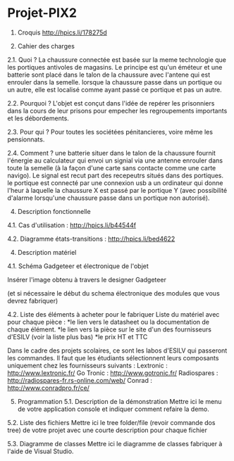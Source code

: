 Projet-PIX2
===========
1. Croquis http://hpics.li/178275d

2. Cahier des charges 

2.1. Quoi ? 
La chaussure connectée est basée sur la meme technologie que les portiques antivoles de magasins. Le principe est qu'un éméteur et une batterie sont placé dans le
talon de la chaussure avec l'antene qui est enrouler dans la semelle. lorsque la chaussure passe dans un portique ou un autre, elle est localisé comme ayant passé
ce portique et pas un autre. 

2.2. Pourquoi ? 
L'objet est conçut dans l'idée de repérer les prisonniers dans la cours de leur prisons pour empecher les regroupements importants et les débordements.
 
2.3. Pour qui ? 
Pour toutes les sociétées pénitancieres, voire même les pensionnats.
 
2.4. Comment ? 
une batterie situer dans le talon de la chaussure fournit l'énergie au calculateur qui envoi un signial via une antenne enrouler dans toute la semelle (à la façon
d'une carte sans contacte comme une carte navigo). Le signal est recut part des recepeutrs situés dans des portiques. le portique est connecté par une connexion usb
a un ordinateur qui donne l'heur à laquelle la chaussure X est passé par le portique Y (avec possibilité d'alarme lorsqu'une chaussure passe dans un portique non
autorisé).

 
4. Description fonctionnelle 

4.1. Cas d'utilisation : http://hpics.li/b44544f

4.2. Diagramme états-transitions : http://hpics.li/bed4622
 

4. Description matériel 

4.1. Schéma Gadgeteer et électronique de l'objet 

Insérer l'image obtenu à travers le designer Gadgeteer 

(et si nécessaire le début du schema électronique des modules que vous devrez fabriquer) 

4.2. Liste des éléments à acheter pour le fabriquer 
Liste du matériel avec pour chaque pièce : 
*le lien vers le datasheet ou la documentation de chaque élément. 
*le lien vers la pièce sur le site d'un des fournisseurs d'ESILV (voir la liste plus bas) 
*le prix HT et TTC 

Dans le cadre des projets scolaires, ce sont les labos d'ESILV qui passeront les commandes. Il faut que les 
étudiants sélectionnent leurs composants uniquement chez les fournisseurs suivants : 
Lextronic : http://www.lextronic.fr/ 
Go Tronic : http://www.gotronic.fr/ 
Radiospares : http://radiospares-fr.rs-online.com/web/ 
Conrad : http://www.conradpro.fr/ce/ 
 

5. Programmation 
5.1. Description de la démonstration 
Mettre ici le menu de votre application console et indiquer comment refaire la demo. 
 
5.2. Liste des fichiers 
Mettre ici le tree folder/file (revoir commande dos tree) de votre projet avec une courte description pour 
chaque fichier 

5.3. Diagramme de classes
Mettre ici le diagramme de classes fabriquer à l'aide de Visual Studio.
